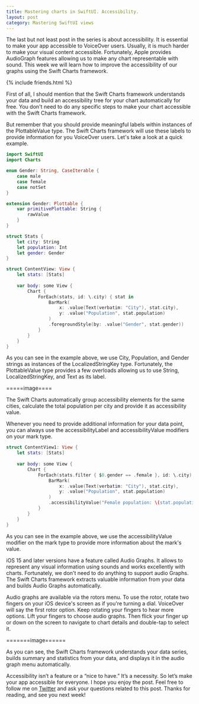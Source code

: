 ```yaml
---
title: Mastering charts in SwiftUI. Accessibility.
layout: post
category: Mastering SwiftUI views
---
```


The last but not least post in the series is about accessibility. It is essential to make your app accessible to VoiceOver users. Usually, it is much harder to make your visual content accessible. Fortunately, Apple provides AudioGraph features allowing us to make any chart representable with sound. This week we will learn how to improve the accessibility of our graphs using the Swift Charts framework.

{% include friends.html %}

First of all, I should mention that the Swift Charts framework understands your data and build an accessibility tree for your chart automatically for free. You don't need to do any specific steps to make your chart accessible with the Swift Charts framework.

But remember that you should provide meaningful labels within instances of the PlottableValue type. The Swift Charts framework will use these labels to provide information for you VoiceOver users. Let's take a look at a quick example.

```swift
import SwiftUI
import Charts

enum Gender: String, CaseIterable {
    case male
    case female
    case notSet
}

extension Gender: Plottable {
    var primitivePlottable: String {
        rawValue
    }
}

struct Stats {
    let city: String
    let population: Int
    let gender: Gender
}

struct ContentView: View {
    let stats: [Stats]
    
    var body: some View {
        Chart {
            ForEach(stats, id: \.city) { stat in
                BarMark(
                    x: .value(Text(verbatim: "City"), stat.city),
                    y: .value("Population", stat.population)
                )
                .foregroundStyle(by: .value("Gender", stat.gender))
            }
        }
    }
}
```

As you can see in the example above, we use City, Population, and Gender strings as instances of the LocalizedStringKey type. Fortunately, the PlottableValue type provides a few overloads allowing us to use String, LocalizedStringKey, and Text as its label.

=====image====

The Swift Charts automatically group accessibility elements for the same cities, calculate the total population per city and provide it as accessibility value.

Whenever you need to provide additional information for your data point, you can always use the accessibilityLabel and accessibilityValue modifiers on your mark type.

```swift
struct ContentView1: View {
    let stats: [Stats]
    
    var body: some View {
        Chart {
            ForEach(stats.filter { $0.gender == .female }, id: \.city) { stat in
                BarMark(
                    x: .value(Text(verbatim: "City"), stat.city),
                    y: .value("Population", stat.population)
                )
                .accessibilityValue("Female population: \(stat.population)")
            }
        }
    }
}
```

As you can see in the example above, we use the accessibilityValue modifier on the mark type to provide more information about the mark's value.

iOS 15 and later versions have a feature called Audio Graphs. It allows to represent any visual information using sounds and works excellently with charts. Fortunately, we don't need to do anything to support audio Graphs. The Swift Charts framework extracts valuable information from your data and builds Audio Graphs automatically.

Audio graphs are available via the rotors menu. To use the rotor, rotate two fingers on your iOS device's screen as if you're turning a dial. VoiceOver will say the first rotor option. Keep rotating your fingers to hear more options. Lift your fingers to choose audio graphs. Then flick your finger up or down on the screen to navigate to chart details and double-tap to select it.

=======image======

As you can see, the Swift Charts framework understands your data series, builds summary and statistics from your data, and displays it in the audio graph menu automatically.

Accessibility isn’t a feature or a “nice to have.” It’s a necessity. So let’s make your app accessible for everyone. I hope you enjoy the post. Feel free to follow me on [Twitter](https://twitter.com/mecid) and ask your questions related to this post. Thanks for reading, and see you next week!
